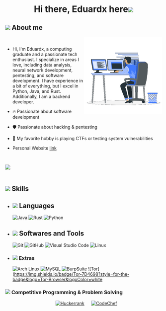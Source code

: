 <h1 align="center"><b>Hi there, Eduardx here</b><img src="https://media.giphy.com/media/hvRJCLFzcasrR4ia7z/giphy.gif" width="35"></h1>

## <picture><img src = "https://github.com/7oSkaaa/7oSkaaa/blob/main/Images/about_me.gif?raw=true" width = 50px></picture> About me

<picture> <img align="right" src="https://github.com/0xAbdulKhalid/0xAbdulKhalid/raw/main/assets/mdImages/Right_Side.gif" width = 250px></picture>

<br>

- Hi, I'm Eduardx, a computing graduate and a passionate tech enthusiast. I specialize in areas I love, including data analysis, neural network development, pentesting, and software development. I have experience in a bit of everything, but I excel in Python, Java, and Rust. Additionally, I am a backend developer.

- 🔥 Passionate about software development
- 🛡️ Passionate about hacking & pentesting
- 🎯 My favorite hobby is playing CTFs or testing system vulnerabilities
- Personal Website [link](https://eduardx-2.github.io/Eduardx-2/)
<br>

<img src="https://user-images.githubusercontent.com/73097560/115834477-dbab4500-a447-11eb-908a-139a6edaec5c.gif"><br><br>

## <img src="https://media2.giphy.com/media/QssGEmpkyEOhBCb7e1/giphy.gif?cid=ecf05e47a0n3gi1bfqntqmob8g9aid1oyj2wr3ds3mg700bl&rid=giphy.gif" width ="25"><b> Skills</b>

<p align="center">

- ## <picture> <img src = "https://github.com/7oSkaaa/7oSkaaa/blob/main/Images/Programming_Languages.gif?raw=true" width = 50px>  </picture>Languages
  
    ![Java](https://img.shields.io/badge/Java-%23ED8B00.svg?style=for-the-badge&logo=java&logoColor=white)
    ![Rust](https://img.shields.io/badge/Rust-%23000000.svg?style=for-the-badge&logo=rust&logoColor=white)
    ![Python](https://img.shields.io/badge/Python%20-%2314354C.svg?style=for-the-badge&logo=python&logoColor=white)

 - ## <picture> <img src = "https://github.com/7oSkaaa/7oSkaaa/blob/main/Images/IDEs.gif?raw=true" width = 50px>  </picture> Softwares and Tools

    ![Git](https://img.shields.io/badge/git-%23F05033.svg?style=for-the-badge&logo=git&logoColor=white)
    ![GitHub](https://img.shields.io/badge/github-%23121011.svg?style=for-the-badge&logo=github&logoColor=white)
    ![Visual Studio Code](https://img.shields.io/badge/Visual%20Studio%20Code-0078d7.svg?style=for-the-badge&logo=visual-studio-code&logoColor=white)
    ![Linux](https://img.shields.io/badge/Linux-FCC624?style=for-the-badge&logo=linux&logoColor=black)

- ### <picture> <img src = "https://github.com/7oSkaaa/7oSkaaa/blob/main/Images/OS.gif?raw=true" width = 50px>  </picture> Extras

  ![Arch Linux](https://img.shields.io/badge/Arch%20Linux-%23374592.svg?style=for-the-badge&logo=arch-linux&logoColor=white)
  ![MySQL](https://img.shields.io/badge/MySQL-%2300A1E4.svg?style=for-the-badge&logo=mysql&logoColor=white)
  ![BurpSuite](https://img.shields.io/badge/Burp%20Suite-%23F4B400.svg?style=for-the-badge&logo=burp-suite&logoColor=whit)
  ![Tor](https://img.shields.io/badge/Tor-7D4698?style=for-the-badge&logo=Tor-Browser&logoColor=white

### <picture> <img src = "https://github.com/7oSkaaa/7oSkaaa/blob/main/Images/CP_PS.gif?raw=true" width = 50px>  </picture> Competitive Programming & Problem Solving
 
<p align="center">
  &emsp;
    <a href="#"><img alt = "Huckerrank" src="https://img.shields.io/badge/hackerrank-%232EC866.svg?style=plastic&logo=hackerrank&logoColor=white" /></a>
  &emsp;
    <a href="#"><img alt = "CodeChef" src="https://img.shields.io/badge/codechef-%235B4638.svg?style=plastic&logo=codechef&logoColor=white" /></a>

</p>
